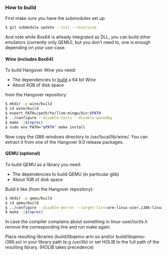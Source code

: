 
### How to build
First make sure you have the submodules set up:
```bash
$ git submodule update --init --recursive
```
And note while Box64 is already integrated as DLL, you can build other emulators (currently only QEMU), but you don't need to, one is enough depending on your use-case.

#### Wine (includes Box64)
To build Hangover Wine you need:

- The dependencies to [build](https://wiki.winehq.org/Building_Wine#Satisfying_Build_Dependencies) a 64 bit Wine
- About 4GB of disk space

from the Hangover repository:
```bash
$ mkdir -p wine/build
$ cd wine/build
$ export PATH=/path/to/llvm-mingw/bin:$PATH
$ ../configure --disable-tests --disable-winedbg
$ make -j$(nproc)
$ sudo env PATH="$PATH" make install
```

Now copy the i386-windows directory to /usr/local/lib/wine/. You can extract it from one of the Hangover 9.0 release packages.

#### QEMU (optional)
To build QEMU as a library you need:

- The dependencies to build QEMU (in particular glib)
- About 1GB of disk space

Build it like (from the Hangover repository):
```bash
$ mkdir -p qemu/build
$ cd qemu/build
$ ../configure --disable-werror --target-list=arm-linux-user,i386-linux-user
$ make -j$(nproc)
```

In case the compiler complains about something in linux-user/ioctls.h remove the corresponding line and run make again.

Place resulting libraries (build/libqemu-arm.so and/or build/libqemu-i386.so) in your library path (e.g /usr/lib) or set HOLIB to the full path of the resulting library. (HOLIB takes precedence)
